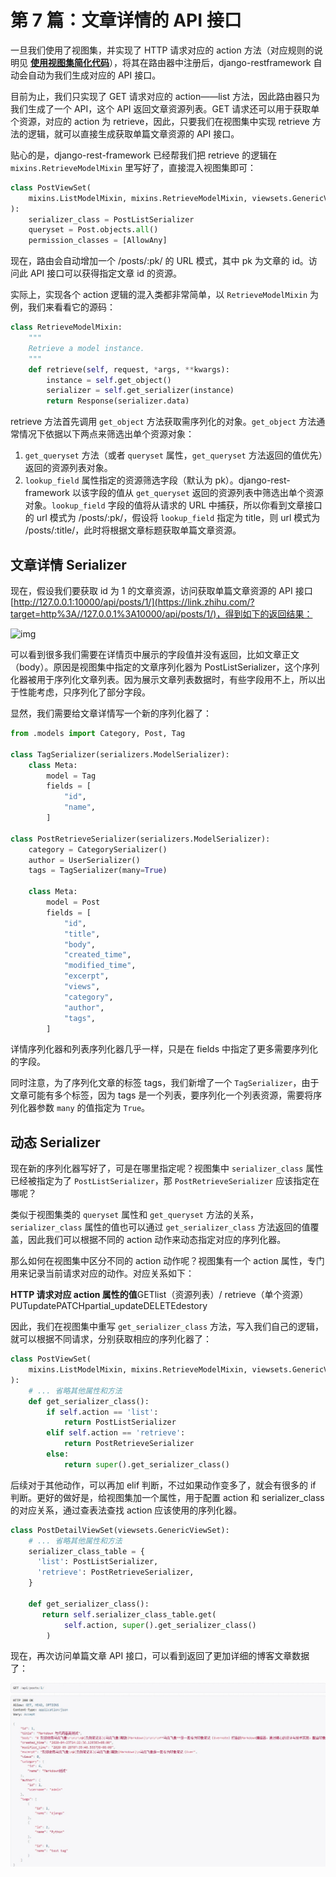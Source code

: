 # 第 7 篇：文章详情的 API 接口

一旦我们使用了视图集，并实现了 HTTP 请求对应的 action 方法（对应规则的说明见 **[使用视图集简化代码](https://link.zhihu.com/?target=https%3A//www.zmrenwu.com/courses/django-rest-framework-tutorial/materials/95/)**），将其在路由器中注册后，django-restframework 自动会自动为我们生成对应的 API 接口。

目前为止，我们只实现了 GET 请求对应的 action——list 方法，因此路由器只为我们生成了一个 API，这个 API 返回文章资源列表。GET 请求还可以用于获取单个资源，对应的 action 为 retrieve，因此，只要我们在视图集中实现 retrieve 方法的逻辑，就可以直接生成获取单篇文章资源的 API 接口。

贴心的是，django-rest-framework 已经帮我们把 retrieve 的逻辑在 `mixins.RetrieveModelMixin` 里写好了，直接混入视图集即可：

```python
class PostViewSet(
    mixins.ListModelMixin, mixins.RetrieveModelMixin, viewsets.GenericViewSet
):
    serializer_class = PostListSerializer
    queryset = Post.objects.all()
    permission_classes = [AllowAny]
```

现在，路由会自动增加一个 /posts/:pk/ 的 URL 模式，其中 pk 为文章的 id。访问此 API 接口可以获得指定文章 id 的资源。

实际上，实现各个 action 逻辑的混入类都非常简单，以 `RetrieveModelMixin` 为例，我们来看看它的源码：

```python
class RetrieveModelMixin:
    """
    Retrieve a model instance.
    """
    def retrieve(self, request, *args, **kwargs):
        instance = self.get_object()
        serializer = self.get_serializer(instance)
        return Response(serializer.data)
```

retrieve 方法首先调用 `get_object` 方法获取需序列化的对象。`get_object` 方法通常情况下依据以下两点来筛选出单个资源对象：

1. `get_queryset` 方法（或者 `queryset` 属性，`get_queryset` 方法返回的值优先）返回的资源列表对象。
2. `lookup_field` 属性指定的资源筛选字段（默认为 pk）。django-rest-framework 以该字段的值从 `get_queryset` 返回的资源列表中筛选出单个资源对象。`lookup_field` 字段的值将从请求的 URL 中捕获，所以你看到文章接口的 url 模式为 /posts/:pk/，假设将 `lookup_field` 指定为 title，则 url 模式为 /posts/:title/，此时将根据文章标题获取单篇文章资源。

## **文章详情 Serializer**

现在，假设我们要获取 id 为 1 的文章资源，访问获取单篇文章资源的 API 接口 [http://127.0.0.1:10000/api/posts/1/](https://link.zhihu.com/?target=http%3A//127.0.0.1%3A10000/api/posts/1/)，得到如下的返回结果：

![img](C:\Users\64206\Desktop\django-rest-framework\img\7\1.png)

可以看到很多我们需要在详情页中展示的字段值并没有返回，比如文章正文（body）。原因是视图集中指定的文章序列化器为 PostListSerializer，这个序列化器被用于序列化文章列表。因为展示文章列表数据时，有些字段用不上，所以出于性能考虑，只序列化了部分字段。

显然，我们需要给文章详情写一个新的序列化器了：

```python
from .models import Category, Post, Tag

class TagSerializer(serializers.ModelSerializer):
    class Meta:
        model = Tag
        fields = [
            "id",
            "name",
        ]
        
class PostRetrieveSerializer(serializers.ModelSerializer):
    category = CategorySerializer()
    author = UserSerializer()
    tags = TagSerializer(many=True)

    class Meta:
        model = Post
        fields = [
            "id",
            "title",
            "body",
            "created_time",
            "modified_time",
            "excerpt",
            "views",
            "category",
            "author",
            "tags",
        ]
```

详情序列化器和列表序列化器几乎一样，只是在 fields 中指定了更多需要序列化的字段。

同时注意，为了序列化文章的标签 tags，我们新增了一个 `TagSerializer`，由于文章可能有多个标签，因为 tags 是一个列表，要序列化一个列表资源，需要将序列化器参数 `many` 的值指定为 `True`。

## **动态 Serializer**

现在新的序列化器写好了，可是在哪里指定呢？视图集中 `serializer_class` 属性已经被指定为了 `PostListSerializer`，那 `PostRetrieveSerializer` 应该指定在哪呢？

类似于视图集类的 `queryset` 属性和 `get_queryset` 方法的关系， `serializer_class` 属性的值也可以通过 `get_serializer_class` 方法返回的值覆盖，因此我们可以根据不同的 action 动作来动态指定对应的序列化器。

那么如何在视图集中区分不同的 action 动作呢？视图集有一个 action 属性，专门用来记录当前请求对应的动作。对应关系如下：

**HTTP 请求对应 action 属性的值**GETlist（资源列表）/ retrieve（单个资源）PUTupdatePATCHpartial_updateDELETEdestory

因此，我们在视图集中重写 `get_serializer_class` 方法，写入我们自己的逻辑，就可以根据不同请求，分别获取相应的序列化器了：

```python
class PostViewSet(
    mixins.ListModelMixin, mixins.RetrieveModelMixin, viewsets.GenericViewSet
):
    # ... 省略其他属性和方法
    def get_serializer_class():
        if self.action == 'list':
            return PostListSerializer
        elif self.action == 'retrieve':
            return PostRetrieveSerializer
        else:
            return super().get_serializer_class()
```

后续对于其他动作，可以再加 elif 判断，不过如果动作变多了，就会有很多的 if 判断。更好的做好是，给视图集加一个属性，用于配置 action 和 serializer_class 的对应关系，通过查表法查找 action 应该使用的序列化器。

```python
class PostDetailViewSet(viewsets.GenericViewSet):
    # ... 省略其他属性和方法
    serializer_class_table = {
      'list': PostListSerializer,
      'retrieve': PostRetrieveSerializer,
    }
    
    def get_serializer_class():
       return self.serializer_class_table.get(
            self.action, super().get_serializer_class()
        )
```

现在，再次访问单篇文章 API 接口，可以看到返回了更加详细的博客文章数据了：

![img](.\img\7\2.jpg)